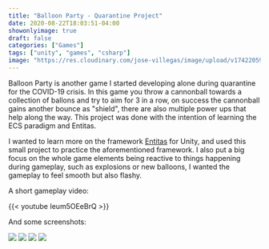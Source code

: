 ```yaml
---
title: "Balloon Party - Quarantine Project"
date: 2020-08-22T18:03:51-04:00
showonlyimage: true
draft: false
categories: ["Games"]
tags: ["unity", "games", "csharp"]
image: "https://res.cloudinary.com/jose-villegas/image/upload/v1742205951/Screenshot_2025-03-17_110537_k0ufmi.png"
---
```


Balloon Party is another game I started developing alone during quarantine for the COVID-19 crisis. In this game you throw a cannonball towards a collection of ballons and try to aim for 3 in a row, on success the cannonball gains another bounce as "shield", there are also multiple power ups that help along the way. This project was done with the intention of learning the ECS paradigm and Entitas.

<!--more-->

I wanted to learn more on the framework [Entitas](http://github.com/sschmid/Entitas) for Unity, and used this small project to practice the aforementioned framework. I also put a big focus on the whole game elements being reactive to things happening during gameplay, such as explosions or new balloons, I wanted the gameplay to feel smooth but also flashy.

A short gameplay video:

{{< youtube Ieum5OEeBrQ >}}

And some screenshots:

<img src="https://res.cloudinary.com/jose-villegas/image/upload/v1742205374/Screenshot_2025-03-17_105333_nhse5x.png"/>
<img src="https://res.cloudinary.com/jose-villegas/image/upload/v1742205375/Screenshot_2025-03-17_105546_qdrn9o.png"/>
<img src="https://res.cloudinary.com/jose-villegas/image/upload/v1742205375/Screenshot_2025-03-17_105445_mpwyds.png"/>
<img src="https://res.cloudinary.com/jose-villegas/image/upload/v1742205374/Screenshot_2025-03-17_105303_irslni.png"/>
